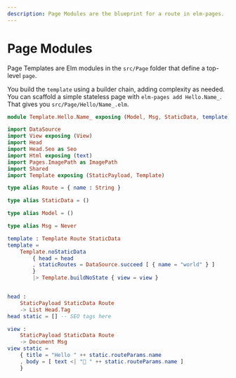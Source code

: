 ```yaml
---
description: Page Modules are the blueprint for a route in elm-pages.
---
```


# Page Modules

Page Templates are Elm modules in the `src/Page` folder that define a top-level `page`.

You build the `template` using a builder chain, adding complexity as needed. You can scaffold a simple stateless page with `elm-pages add Hello.Name_`. That gives you `src/Page/Hello/Name_.elm`.

```elm
module Template.Hello.Name_ exposing (Model, Msg, StaticData, template)

import DataSource
import View exposing (View)
import Head
import Head.Seo as Seo
import Html exposing (text)
import Pages.ImagePath as ImagePath
import Shared
import Template exposing (StaticPayload, Template)

type alias Route = { name : String }

type alias StaticData = ()

type alias Model = ()

type alias Msg = Never

template : Template Route StaticData
template =
    Template.noStaticData
        { head = head
        , staticRoutes = DataSource.succeed [ { name = "world" } ]
        }
        |> Template.buildNoState { view = view }


head :
    StaticPayload StaticData Route
    -> List Head.Tag
head static = [] -- SEO tags here

view :
    StaticPayload StaticData Route
    -> Document Msg
view static =
    { title = "Hello " ++ static.routeParams.name
    , body = [ text <| "👋 " ++ static.routeParams.name ]
    }
```
